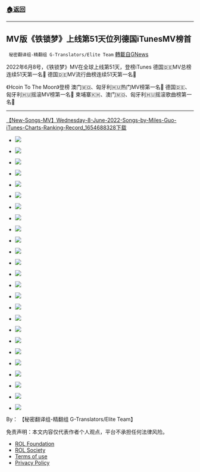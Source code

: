 ###  [:house:返回](README.md)
---


## MV版《铁锁梦》上线第51天位列德国iTunesMV榜首
` 秘密翻译组-精翻组 G-Translators/Elite Team` [轉載自GNews](https://gnews.org/zh-hans/2686244/)

2022年6月8号，《铁锁梦》MV在全球上线第51天，登榜iTunes
德国🇩🇪MV总榜连续51天第一名🥇
德国🇩🇪MV流行曲榜连续51天第一名🥇
 
《Hcoin To The Moon》登榜
澳门🇲🇴、匈牙利🇭🇺热门MV榜第一名🥇
德国🇩🇪、匈牙利🇭🇺摇滚MV榜第一名🥇
柬埔寨🇰🇭、澳门🇲🇴、匈牙利🇭🇺摇滚歌曲榜第一名🥇
 
* * *
 
[【New-Songs-MV】Wednesday-8-June-2022-Songs-by-Miles-Guo-iTunes-Charts-Ranking-Record\_1654688328](https://assets.gnews.org/wp-content/uploads/2022/06/【New-Songs-MV】Wednesday-8-June-2022-Songs-by-Miles-Guo-iTunes-Charts-Ranking-Record_1654688328.pdf)[下载](https://assets.gnews.org/wp-content/uploads/2022/06/【New-Songs-MV】Wednesday-8-June-2022-Songs-by-Miles-Guo-iTunes-Charts-Ranking-Record_1654688328.pdf)
 
- ![](https://assets.gnews.org/wp-content/uploads/2022/06/【New-Songs-MV】Wednesday-8-June-2022-Songs-by-Miles-Guo-iTunes-Charts-Ranking-Record_1_1654688441.jpg)

- ![](https://assets.gnews.org/wp-content/uploads/2022/06/【New-Songs-MV】Wednesday-8-June-2022-Songs-by-Miles-Guo-iTunes-Charts-Ranking-Record_2_1654688445.jpg)

- ![](https://assets.gnews.org/wp-content/uploads/2022/06/【New-Songs-MV】Wednesday-8-June-2022-Songs-by-Miles-Guo-iTunes-Charts-Ranking-Record_7_1654689340.jpg)
- ![](https://assets.gnews.org/wp-content/uploads/2022/06/【New-Songs-MV】Wednesday-8-June-2022-Songs-by-Miles-Guo-iTunes-Charts-Ranking-Record_12_1654688567.jpg)
- ![](https://assets.gnews.org/wp-content/uploads/2022/06/【New-Songs-MV】Wednesday-8-June-2022-Songs-by-Miles-Guo-iTunes-Charts-Ranking-Record_19_1654688640.jpg)
- ![](https://assets.gnews.org/wp-content/uploads/2022/06/【New-Songs-MV】Wednesday-8-June-2022-Songs-by-Miles-Guo-iTunes-Charts-Ranking-Record_20_1654688718.jpg)
- ![](https://assets.gnews.org/wp-content/uploads/2022/06/【New-Songs-MV】Wednesday-8-June-2022-Songs-by-Miles-Guo-iTunes-Charts-Ranking-Record_28_1654688774.jpg)

- ![](https://assets.gnews.org/wp-content/uploads/2022/06/【New-Songs-MV】Wednesday-8-June-2022-Songs-by-Miles-Guo-iTunes-Charts-Ranking-Record_29_1654689396.jpg)

- ![](https://assets.gnews.org/wp-content/uploads/2022/06/【New-Songs-MV】Wednesday-8-June-2022-Songs-by-Miles-Guo-iTunes-Charts-Ranking-Record_30_1654689400.jpg)

- ![](https://assets.gnews.org/wp-content/uploads/2022/06/【New-Songs-MV】Wednesday-8-June-2022-Songs-by-Miles-Guo-iTunes-Charts-Ranking-Record_31_1654689468.jpg)

- ![](https://assets.gnews.org/wp-content/uploads/2022/06/【New-Songs-MV】Wednesday-8-June-2022-Songs-by-Miles-Guo-iTunes-Charts-Ranking-Record_32_1654689413.jpg)

- ![](https://assets.gnews.org/wp-content/uploads/2022/06/【New-Songs-MV】Wednesday-8-June-2022-Songs-by-Miles-Guo-iTunes-Charts-Ranking-Record_33_1654689419.jpg)

- ![](https://assets.gnews.org/wp-content/uploads/2022/06/【New-Songs-MV】Wednesday-8-June-2022-Songs-by-Miles-Guo-iTunes-Charts-Ranking-Record_34_1654689423.jpg)

- ![](https://assets.gnews.org/wp-content/uploads/2022/06/【New-Songs-MV】Wednesday-8-June-2022-Songs-by-Miles-Guo-iTunes-Charts-Ranking-Record_44_1654689488.jpg)

- ![](https://assets.gnews.org/wp-content/uploads/2022/06/【New-Songs-MV】Wednesday-8-June-2022-Songs-by-Miles-Guo-iTunes-Charts-Ranking-Record_61_1654689492.jpg)

- ![](https://assets.gnews.org/wp-content/uploads/2022/06/【New-Songs-MV】Wednesday-8-June-2022-Songs-by-Miles-Guo-iTunes-Charts-Ranking-Record_62_1654689495.jpg)

- ![](https://assets.gnews.org/wp-content/uploads/2022/06/【New-Songs-MV】Wednesday-8-June-2022-Songs-by-Miles-Guo-iTunes-Charts-Ranking-Record_70_1654689499.jpg)

- ![](https://assets.gnews.org/wp-content/uploads/2022/06/【New-Songs-MV】Wednesday-8-June-2022-Songs-by-Miles-Guo-iTunes-Charts-Ranking-Record_71_1654689507.jpg)

- ![](https://assets.gnews.org/wp-content/uploads/2022/06/【New-Songs-MV】Wednesday-8-June-2022-Songs-by-Miles-Guo-iTunes-Charts-Ranking-Record_74_1654689514.jpg)
- ![](https://assets.gnews.org/wp-content/uploads/2022/06/【New-Songs-MV】Wednesday-8-June-2022-Songs-by-Miles-Guo-iTunes-Charts-Ranking-Record_75_1654689791.jpg)
- ![](https://assets.gnews.org/wp-content/uploads/2022/06/【New-Songs-MV】Wednesday-8-June-2022-Songs-by-Miles-Guo-iTunes-Charts-Ranking-Record_76_1654689820.jpg)
- ![](https://assets.gnews.org/wp-content/uploads/2022/06/【New-Songs-MV】Wednesday-8-June-2022-Songs-by-Miles-Guo-iTunes-Charts-Ranking-Record_77_1654689615.jpg)
- ![](https://assets.gnews.org/wp-content/uploads/2022/06/【New-Songs-MV】Wednesday-8-June-2022-Songs-by-Miles-Guo-iTunes-Charts-Ranking-Record_80_1654689669.jpg)

- ![](https://assets.gnews.org/wp-content/uploads/2022/06/【New-Songs-MV】Wednesday-8-June-2022-Songs-by-Miles-Guo-iTunes-Charts-Ranking-Record_82_1654689519.jpg)

- ![](https://assets.gnews.org/wp-content/uploads/2022/06/【New-Songs-MV】Wednesday-8-June-2022-Songs-by-Miles-Guo-iTunes-Charts-Ranking-Record_84_1654689523.jpg)

By： 【秘密翻译组-精翻组 G-Translators/Elite Team】

免责声明：本文内容仅代表作者个人观点，平台不承担任何法律风险。
  
- [ROL Foundation](https://rolfoundation.org/)
- [ROL Society](https://rolsociety.org/)
- [Terms of use](https://gnews.org/terms-of-use-3/)
- [Privacy Policy](https://gnews.org/privacy-policy/)
